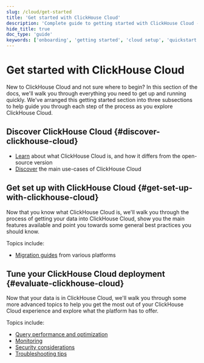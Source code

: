 ```yaml
---
slug: /cloud/get-started
title: 'Get started with ClickHouse Cloud'
description: 'Complete guide to getting started with ClickHouse Cloud - from discovering features to deployment and optimization'
hide_title: true
doc_type: 'guide'
keywords: ['onboarding', 'getting started', 'cloud setup', 'quickstart', 'introduction']
---
```


# Get started with ClickHouse Cloud

New to ClickHouse Cloud and not sure where to begin? In this section of the docs,
we'll walk you through everything you need to get up and running quickly. We've 
arranged this getting started section into three subsections to help guide 
you through each step of the process as you explore ClickHouse Cloud.

<VerticalStepper headerLevel="h2">

## Discover ClickHouse Cloud {#discover-clickhouse-cloud}

- [Learn](/cloud/overview) about what ClickHouse Cloud is, and how it differs from the open-source version
- [Discover](/cloud/get-started/cloud/use-cases/overview) the main use-cases of ClickHouse Cloud

## Get set up with ClickHouse Cloud {#get-set-up-with-clickhouse-cloud}

Now that you know what ClickHouse Cloud is, we'll walk you through the process
of getting your data into ClickHouse Cloud, show you the main features available
and point you towards some general best practices you should know.

Topics include: 

- [Migration guides](/integrations/migration/overview) from various platforms

## Tune your ClickHouse Cloud deployment {#evaluate-clickhouse-cloud}

Now that your data is in ClickHouse Cloud, we'll walk you through some more advanced
topics to help you get the most out of your ClickHouse Cloud experience and explore
what the platform has to offer.

Topics include:

- [Query performance and optimization](/cloud/get-started/cloud/resource-tour#query-optimization)
- [Monitoring](/cloud/get-started/cloud/resource-tour#monitoring)
- [Security considerations](/cloud/get-started/cloud/resource-tour#security)
- [Troubleshooting tips](/troubleshooting)

</VerticalStepper>

